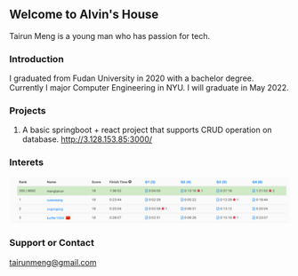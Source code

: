 ## Welcome to Alvin's House

Tairun Meng is a young man who has passion for tech.

### Introduction

I graduated from Fudan University in 2020 with a bachelor degree. Currently I major Computer Engineering in NYU. I will graduate in May 2022.



### Projects

1. A basic springboot + react project that supports CRUD operation on database.
<url> http://3.128.153.85:3000/ </url>

### Interets

![ijiangtao](https://github.com/381352903/381352903.github.io/blob/main/contest1.png)



### Support or Contact

tairunmeng@gmail.com
